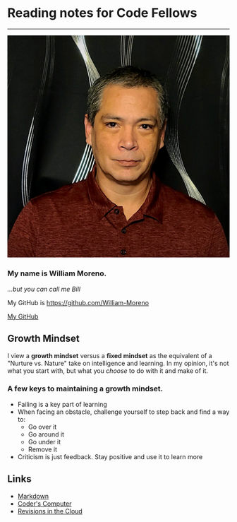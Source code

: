# Reading notes for Code Fellows
---
![Profile Pic](Bill-Pic.jpg)

### My name is William Moreno.
*...but you can call me Bill*

My GitHub is https://github.com/William-Moreno

[My GitHub](https://github.com/William-Moreno)

## Growth Mindset

I view a **growth mindset** versus a **fixed mindset** as the equivalent of a "Nurture vs. Nature" take on intelligence and learning. In my opinion, it's not what you start with, but what you *choose* to do with it and make of it.

### A few keys to maintaining a growth mindset.
- Failing is a key part of learning
- When facing an obstacle, challenge yourself to step back and find a way to:
  - Go over it
  - Go around it
  - Go under it
  - Remove it
- Criticism is just feedback. Stay positive and use it to learn more

## Links

* [Markdown](markdown.md)
* [Coder's Computer](coders_computer.md)
* [Revisions in the Cloud](revisions_in_the_cloud.md)




